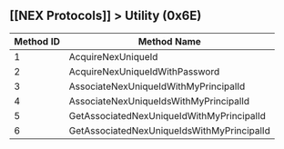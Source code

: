 ## [[NEX Protocols]] > Utility (0x6E)

| Method ID | Method Name |
| --- | --- |
| 1 | AcquireNexUniqueId |
| 2 | AcquireNexUniqueIdWithPassword |
| 3 | AssociateNexUniqueIdWithMyPrincipalId |
| 4 | AssociateNexUniqueIdsWithMyPrincipalId |
| 5 | GetAssociatedNexUniqueIdWithMyPrincipalId |
| 6 | GetAssociatedNexUniqueIdsWithMyPrincipalId |